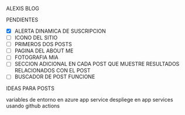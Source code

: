 ALEXIS BLOG

PENDIENTES

- [x] ALERTA DINAMICA DE SUSCRIPCION
- [ ] ICONO DEL SITIO
- [ ] PRIMEROS DOS POSTS
- [ ] PAGINA DEL ABOUT ME
- [ ] FOTOGRAFIA MIA
- [ ] SECCION ADICIONAL EN CADA POST QUE MUESTRE RESULTADOS RELACIONADOS CON EL POST 
- [ ] BUSCADOR DE POST FUNCIONE

IDEAS PARA POSTS 

variables de entorno en azure app service
despliege en app services usando github actions
